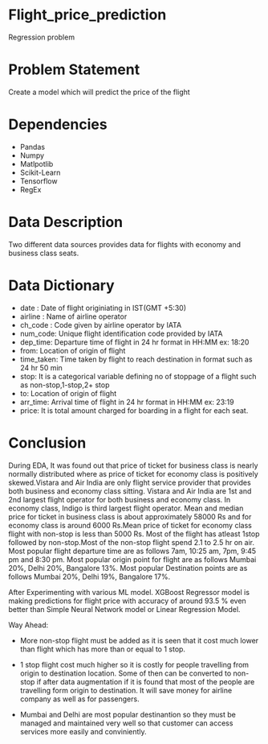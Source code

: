 # Flight_price_prediction
Regression problem

# Problem Statement
Create a model which will predict the price of the flight

# Dependencies
- Pandas
- Numpy
- Matlpotlib
- Scikit-Learn
- Tensorflow
- RegEx

# Data Description
Two different data sources provides data for flights with economy and business class seats.

# Data Dictionary

- date : Date of flight originiating in IST(GMT +5:30)
- airline : Name of airline operator
- ch_code : Code given by airline operator by IATA
- num_code: Unique flight identification code provided by IATA
- dep_time: Departure time of flight in 24 hr format in HH:MM ex: 18:20
- from: Location of origin of flight
- time_taken: Time taken by flight to reach destination in format such as 24 hr 50 min
- stop: It is a categorical variable defining no of stoppage of a flight such as non-stop,1-stop,2+ stop
- to: Location of origin of flight
- arr_time: Arrival time of flight in 24 hr format in HH:MM ex: 23:19
- price: It is total amount charged for boarding in a flight for each seat.

# Conclusion
During EDA, It was found out that price of ticket for business class is nearly normally distributed where as price of ticket for economy class is positively skewed.Vistara and Air India are only flight service provider that provides both business and economy class sitting. Vistara and Air India are 1st and 2nd largest flight operator for both business and economy class. In economy class, Indigo is third largest flight operator. Mean and median price for ticket in business class is about approximately 58000 Rs and for economy class is around 6000 Rs.Mean price of ticket for economy class flight with non-stop is less than 5000 Rs. Most of the flight has atleast 1stop followed by non-stop.Most of the non-stop flight spend 2.1 to 2.5 hr on air. Most popular flight departure time are as follows 7am, 10:25 am, 7pm, 9:45 pm and 8:30 pm. Most popular origin point for flight are as follows Mumbai 20%, Delhi 20%, Bangalore 13%. Most popular Destination points are as follows Mumbai 20%, Delhi 19%, Bangalore 17%.

After Experimenting with various ML model. XGBoost Regressor model is making predictions for flight price with accuracy of around 93.5 % even better than Simple Neural Network model or Linear Regression Model.

Way Ahead:

- More non-stop flight must be added as it is seen that it cost much lower than flight which has more than or equal to 1 stop.

- 1 stop flight cost much higher so it is costly for people travelling from origin to destination location. Some of then can be converted to non-stop if after data augmentation if it is found that most of the people are travelling form origin to destination. It will save money for airline company as well as for passengers.

- Mumbai and Delhi are most popular destinantion so they must be managed and maintained very well so that customer can access services more easily and conviniently.


